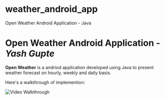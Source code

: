 # weather_android_app
Open Weather Android Application - Java

# Open Weather Android Application - *Yash Gupte*

**Open Weather** is a andriod application developed using Java to present weather forecast on hourly, weekly and daily basis.



Here's a walkthrough of implemention:

<img src='https://recordit.co/anFb1MIPzF.gif' title='Video Walkthrough' width='' alt='Video Walkthrough' />
